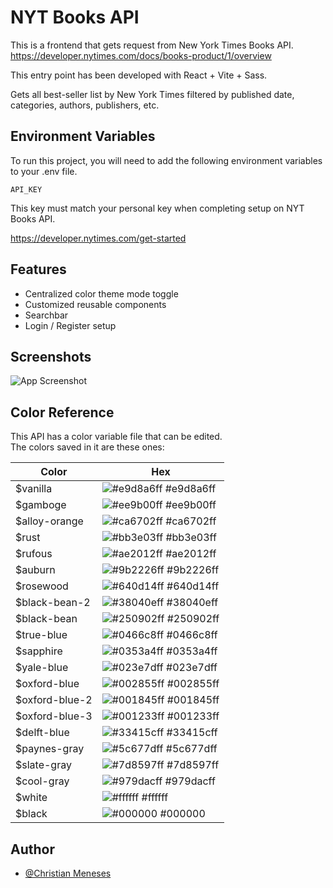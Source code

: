 
# NYT Books API

This is a frontend that gets request from New York Times Books API.
https://developer.nytimes.com/docs/books-product/1/overview

This entry point has been developed with React + Vite + Sass.

Gets all best-seller list by New York Times filtered by published date, categories, authors, publishers, etc.

## Environment Variables

To run this project, you will need to add the following environment variables to your .env file.

`API_KEY`

This key must match your personal key when completing setup on NYT Books API.

https://developer.nytimes.com/get-started
## Features

- Centralized color theme mode toggle
- Customized reusable components
- Searchbar
- Login / Register setup


## Screenshots

![App Screenshot](https://via.placeholder.com/468x300?text=App+Screenshot+Here)

## Color Reference

This API has a color variable file that can be edited. \
The colors saved in it are these ones:

| Color             | Hex                                                                |
| ----------------- | ------------------------------------------------------------------ |
| $vanilla | ![ #e9d8a6ff](https://via.placeholder.com/10/e9d8a6ff?text=+)  #e9d8a6ff |
| $gamboge | ![ #ee9b00ff](https://via.placeholder.com/10/ee9b00ff?text=+)  #ee9b00ff |
| $alloy-orange | ![ #ca6702ff](https://via.placeholder.com/10/ca6702ff?text=+)  #ca6702ff 
| $rust | ![ #bb3e03ff](https://via.placeholder.com/10/bb3e03ff?text=+)  #bb3e03ff |
| $rufous | ![ #ae2012ff](https://via.placeholder.com/10/ae2012ff?text=+)  #ae2012ff |
| $auburn | ![ #9b2226ff](https://via.placeholder.com/10/9b2226ff?text=+)  #9b2226ff |
| $rosewood | ![ #640d14ff](https://via.placeholder.com/10/640d14ff?text=+)  #640d14ff |
| $black-bean-2 | ![ #38040eff](https://via.placeholder.com/10/38040eff?text=+)  #38040eff 
| $black-bean | ![ #250902ff](https://via.placeholder.com/10/250902ff?text=+)  #250902ff |
| $true-blue | ![ #0466c8ff](https://via.placeholder.com/10/0466c8ff?text=+)  #0466c8ff |
| $sapphire | ![ #0353a4ff](https://via.placeholder.com/10/0353a4ff?text=+)  #0353a4ff |
| $yale-blue | ![ #023e7dff](https://via.placeholder.com/10/023e7dff?text=+)  #023e7dff |
| $oxford-blue | ![ #002855ff](https://via.placeholder.com/10/002855ff?text=+)  #002855ff |
| $oxford-blue-2 | ![ #001845ff](https://via.placeholder.com/10/001845ff?text=+)  #001845ff |
| $oxford-blue-3 | ![ #001233ff](https://via.placeholder.com/10/001233ff?text=+)  #001233ff |
| $delft-blue | ![ #33415cff](https://via.placeholder.com/10/33415cff?text=+)  #33415cff |
| $paynes-gray | ![ #5c677dff](https://via.placeholder.com/10/5c677dff?text=+)  #5c677dff |
| $slate-gray | ![ #7d8597ff](https://via.placeholder.com/10/7d8597ff?text=+)  #7d8597ff |
| $cool-gray | ![ #979dacff](https://via.placeholder.com/10/979dacff?text=+)  #979dacff |
| $white | ![ #ffffff](https://via.placeholder.com/10/ffffff?text=+)  #ffffff |
| $black | ![ #000000](https://via.placeholder.com/10/000000?text=+)  #000000 |

## Author

- [@Christian Meneses](https://www.github.com/Kric12)

